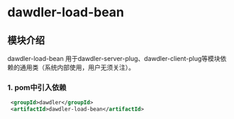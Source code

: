 # dawdler-load-bean

## 模块介绍

dawdler-load-bean  用于dawdler-server-plug、dawdler-client-plug等模块依赖的通用类（系统内部使用，用户无须关注）。

### 1. pom中引入依赖

```xml
 <groupId>dawdler</groupId>
 <artifactId>dawdler-load-bean</artifactId>
```
